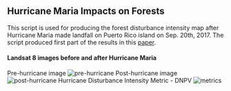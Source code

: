 ## Hurricane Maria Impacts on Forests
This script is used for producing the forest disturbance intensity map after Hurricane Maria made landfall on Puerto Rico island on Sep. 20th, 2017.
The script produced first part of the results in this [paper](https://www.sciencedirect.com/science/article/abs/pii/S0034425720303102).

#### Landsat 8 images before and after Hurricane Maria
Pre-hurricane image
![pre-hurricane](https://github.com/ylfeng93/Hurricane-Maria-Impacts-on-Forests/blob/main/docs:imgs/Screen%20Shot%202021-01-13%20at%2010.19.18%20AM.png)
Post-hurricane image
![post-hurricane](https://github.com/ylfeng93/Hurricane-Maria-Impacts-on-Forests/blob/main/docs:imgs/Screen%20Shot%202021-01-13%20at%2010.19.31%20AM.png)
Hurricane Disturbance Intensity Metric - DNPV
![metrics](https://github.com/ylfeng93/Hurricane-Maria-Impacts-on-Forests/blob/main/docs:imgs/Screen%20Shot%202021-01-13%20at%2010.20.26%20AM.png)
